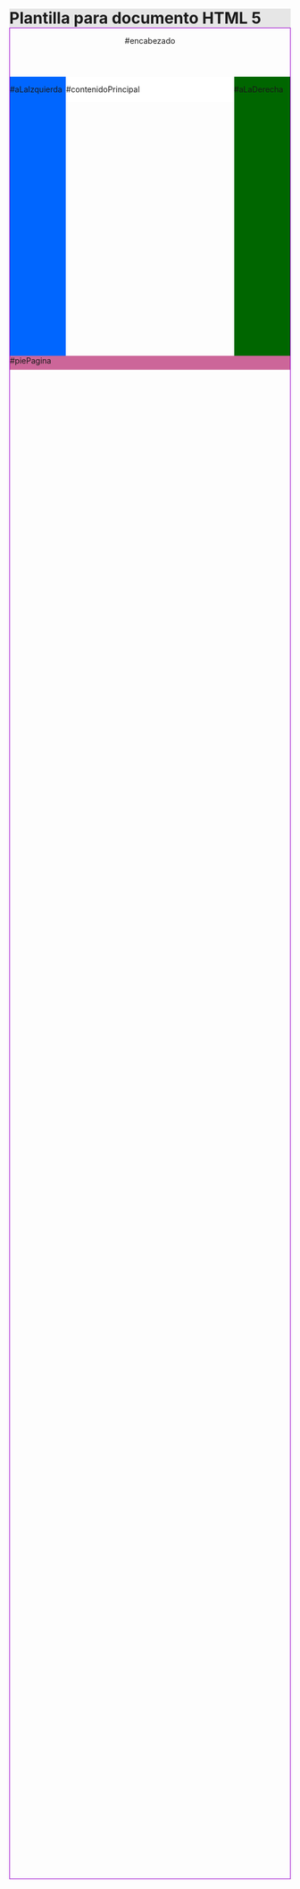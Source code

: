 <!DOCTYPE html>
<html>
<!-- Plantilla de sitio de tres columnas en HTML5 -->
<head>
  <meta http-equiv="Content-Type" content="text/html; charset=UTF-8">
  <meta name="author" content="JMSR">
  <meta name="description" content="Plantilla para documento HTML 5">
  <meta name="keywords" content="HTML, CSS">
  
  <title>Jhon (121997)</title>
  
  <link rel="icon" type="image/png" href="favicon.ico">
  <link rel="stylesheet" type="text/css" href="base.css">
  <style>
    *
    {
      margin: 0;
      padding: 0;
    }
    #espacioSuperior
    {
      background-color: #E6E6E6;
    }
    #contenedorPagina
    {
      margin: 0 auto;
      border: 1px solid #9900CC;
      height: 85%;
    }
    
    #encabezado
    {
      height: 50px;
      background-color: #FF3300;
    }
    #aLaIzquierda
    {
      width: 20%;
      height: 500px;
      float: left;
      background-color: #0066FF;
    }
    #contenidoPrincipal
    {
      width: 60%;
      float: left;
      background-color: #FFFFFF;
    }
    #aLaDerecha
    {
      width: 20%;
      height: 500px;
      float: right;
      background-color: #006600;
    }
    #piePagina
    {
      clear: both;
      height: 25px;
      background-color: #CC6699;
    }
  </style>
</head>
<body>
  <div id="espacioSuperior">
    <h1>Plantilla para documento HTML 5</h1>
  </div>
  <div id="contenedorPagina">
    <header id="encabezado">
      <p>#encabezado</p>
    </header>
    <aside id="aLaIzquierda">
      <p>#aLaIzquierda</p>
    </aside>
    <section id="contenidoPrincipal">
      <p>#contenidoPrincipal</p>
    </section>
    <aside id="aLaDerecha">
      <p>#aLaDerecha</p>
    </aside>
    <footer id="piePagina">
      <p>#piePagina</p>
    </footer>
  </div>
</body>
</html>
